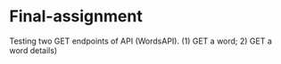 # Final-assignment
Testing two GET endpoints of API (WordsAPI). (1) GET a word; 2) GET a word details)
